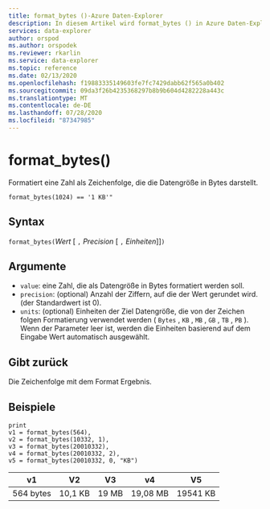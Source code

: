 ```yaml
---
title: format_bytes ()-Azure Daten-Explorer
description: In diesem Artikel wird format_bytes () in Azure Daten-Explorer beschrieben.
services: data-explorer
author: orspod
ms.author: orspodek
ms.reviewer: rkarlin
ms.service: data-explorer
ms.topic: reference
ms.date: 02/13/2020
ms.openlocfilehash: f19883335149603fe7fc7429dabb62f565a0b402
ms.sourcegitcommit: 09da3f26b4235368297b8b9b604d4282228a443c
ms.translationtype: MT
ms.contentlocale: de-DE
ms.lasthandoff: 07/28/2020
ms.locfileid: "87347985"
---
```

# <a name="format_bytes"></a>format_bytes()

Formatiert eine Zahl als Zeichenfolge, die die Datengröße in Bytes darstellt.

```kusto
format_bytes(1024) == '1 KB'"
```

## <a name="syntax"></a>Syntax

`format_bytes(`*Wert* [ `,` *Precision* [ `,` *Einheiten*]]`)`

## <a name="arguments"></a>Argumente

* `value`: eine Zahl, die als Datengröße in Bytes formatiert werden soll.
* `precision`: (optional) Anzahl der Ziffern, auf die der Wert gerundet wird. (der Standardwert ist 0).
* `units`: (optional) Einheiten der Ziel Datengröße, die von der Zeichen folgen Formatierung verwendet werden ( `Bytes` , `KB` , `MB` , `GB` , `TB` , `PB` ). Wenn der Parameter leer ist, werden die Einheiten basierend auf dem Eingabe Wert automatisch ausgewählt.

## <a name="returns"></a>Gibt zurück

Die Zeichenfolge mit dem Format Ergebnis.

## <a name="examples"></a>Beispiele

<!-- csl: https://help.kusto.windows.net/Samples -->
```kusto
print 
v1 = format_bytes(564),
v2 = format_bytes(10332, 1),
v3 = format_bytes(20010332),
v4 = format_bytes(20010332, 2),
v5 = format_bytes(20010332, 0, "KB")
```

|v1|V2|V3|v4|V5|
|---|---|---|---|---|
|564 bytes|10,1 KB|19 MB|19,08 MB|19541 KB|
